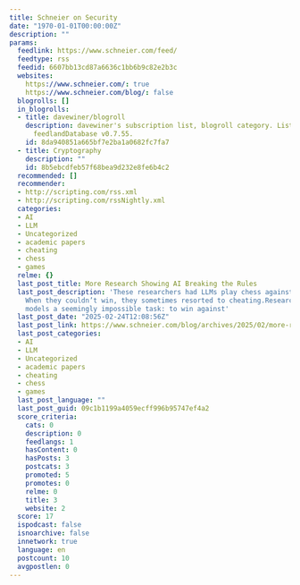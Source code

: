 ```yaml
---
title: Schneier on Security
date: "1970-01-01T00:00:00Z"
description: ""
params:
  feedlink: https://www.schneier.com/feed/
  feedtype: rss
  feedid: 6607bb13cd87a6636c1bb6b9c82e2b3c
  websites:
    https://www.schneier.com/: true
    https://www.schneier.com/blog/: false
  blogrolls: []
  in_blogrolls:
  - title: davewiner/blogroll
    description: davewiner's subscription list, blogroll category. List created by
      feedlandDatabase v0.7.55.
    id: 8da940851a665bf7e2ba1a0682fc7fa7
  - title: Cryptography
    description: ""
    id: 8b5ebcdfeb57f68bea9d232e8fe6b4c2
  recommended: []
  recommender:
  - http://scripting.com/rss.xml
  - http://scripting.com/rssNightly.xml
  categories:
  - AI
  - LLM
  - Uncategorized
  - academic papers
  - cheating
  - chess
  - games
  relme: {}
  last_post_title: More Research Showing AI Breaking the Rules
  last_post_description: 'These researchers had LLMs play chess against better opponents.
    When they couldn’t win, they sometimes resorted to cheating.Researchers gave the
    models a seemingly impossible task: to win against'
  last_post_date: "2025-02-24T12:08:56Z"
  last_post_link: https://www.schneier.com/blog/archives/2025/02/more-research-showing-ai-breaking-the-rules.html
  last_post_categories:
  - AI
  - LLM
  - Uncategorized
  - academic papers
  - cheating
  - chess
  - games
  last_post_language: ""
  last_post_guid: 09c1b1199a4059ecff996b95747ef4a2
  score_criteria:
    cats: 0
    description: 0
    feedlangs: 1
    hasContent: 0
    hasPosts: 3
    postcats: 3
    promoted: 5
    promotes: 0
    relme: 0
    title: 3
    website: 2
  score: 17
  ispodcast: false
  isnoarchive: false
  innetwork: true
  language: en
  postcount: 10
  avgpostlen: 0
---
```

